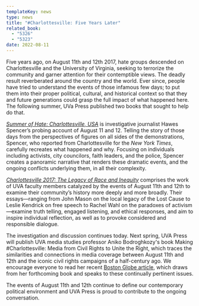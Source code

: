 ```yaml
---
templateKey: news
type: news
title: "#Charlottesville: Five Years Later"
related_book:
  - "5326"
  - "5323"
date: 2022-08-11
---
```

Five years ago, on August 11th and 12th 2017, hate groups descended on Charlottesville and the University of Virginia, seeking to terrorize the community and garner attention for their contemptible views. The deadly result reverberated around the country and the world. Ever since, people have tried to understand the events of those infamous few days; to put them into their proper political, cultural, and historical context so that they and future generations could grasp the full impact of what happened here. The following summer, UVa Press published two books that sought to help do that.

*[Summer of Hate: Charlottesville, USA](https://www.upress.virginia.edu/title/5323)* is investigative journalist Hawes Spencer’s probing account of August 11 and 12. Telling the story of those days from the perspectives of figures on all sides of the demonstrations, Spencer, who reported from Charlottesville for the *New York Times*, carefully recreates what happened and why. Focusing on individuals including activists, city councilors, faith leaders, and the police, Spencer creates a panoramic narrative that renders these dramatic events, and the ongoing conflicts underlying them, in all their complexity.

*[Charlottesville 2017: The Legacy of Race and Inequity](https://www.upress.virginia.edu/title/5326)* comprises the work of UVA faculty members catalyzed by the events of August 11th and 12th to examine their community’s history more deeply and more broadly. Their essays—ranging from John Mason on the local legacy of the Lost Cause to Leslie Kendrick on free speech to Rachel Wahl on the paradoxes of activism—examine truth telling, engaged listening, and ethical responses, and aim to inspire individual reflection, as well as to provoke considered and responsible dialogue.

The investigation and discussion continues today. Next spring, UVA Press will publish UVA media studies professor Aniko Bodroghkozy's book Making #Charlottesville: Media from Civil Rights to Unite the Right, which traces the similarities and connections in media coverage between August 11th and 12th and the iconic civil rights campaigns of a half-century ago. We encourage everyone to read her recent [Boston Globe article](https://www.bostonglobe.com/2022/08/10/opinion/civil-rights-unite-right-what-photographs-say/?event=event25), which draws from her forthcoming book and speaks to these continually pertinent issues.

The events of August 11th and 12th continue to define our contemporary political environment and UVA Press is proud to contribute to the ongoing conversation.